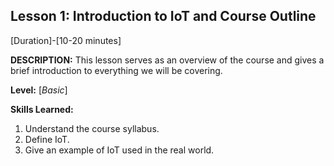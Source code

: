 ## Lesson 1: Introduction to IoT and Course Outline
[Duration]-[10-20 minutes]

**DESCRIPTION:** This lesson serves as an overview of the course and
				 gives a brief introduction to everything we will be
				 covering.

**Level:** [*Basic*]

**Skills Learned:**
1. Understand the course syllabus.
2. Define IoT.
3. Give an example of IoT used in the real world.

